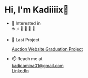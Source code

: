 # Hi, I'm Kadiiiix🌼
- 👀 Interested in  
☕ 🎶 📖 🎥 🍔 🍕
  
- 🚀 Last Project
  
  [Auction Website Graduation Project](https://github.com/Kadiiiix/Auction-Website)
  
- 📫 Reach me at  
[kadicamina01@gmail.com](mailto:kadicamina01@gmail.com)    
[LinkedIn](https://www.linkedin.com/in/amina-kadi%C4%87-283063267/)


<!---
Kadiiiix/Kadiiiix is a ✨ special ✨ repository because its `README.md` (this file) appears on your GitHub profile.
You can click the Preview link to take a look at your changes.

👋
--->
